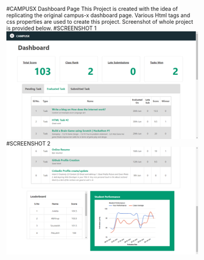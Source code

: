 #CAMPUSX Dashboard Page
This Project is created with the idea of replicating the original campus-x dashboard page. Various Html tags and css properties are used to create this project. Screenshot of whole project is provided below.
#SCREENSHOT 1
![Alt text](Images/Sc1.png?raw=true "Picture 1")
#SCREENSHOT 2
![Alt text](Images/Sc2.png?raw=true "Picture 1")